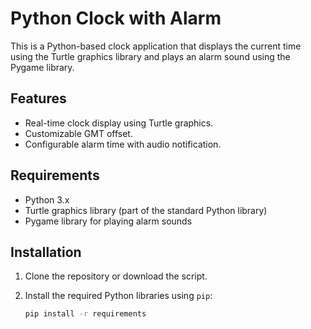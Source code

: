 # Python Clock with Alarm

This is a Python-based clock application that displays the current time using the Turtle graphics library and plays an alarm sound using the Pygame library.

## Features

- Real-time clock display using Turtle graphics.
- Customizable GMT offset.
- Configurable alarm time with audio notification.

## Requirements

- Python 3.x
- Turtle graphics library (part of the standard Python library)
- Pygame library for playing alarm sounds

## Installation

1. Clone the repository or download the script.

2. Install the required Python libraries using `pip`:

   ```bash
   pip install -r requirements
